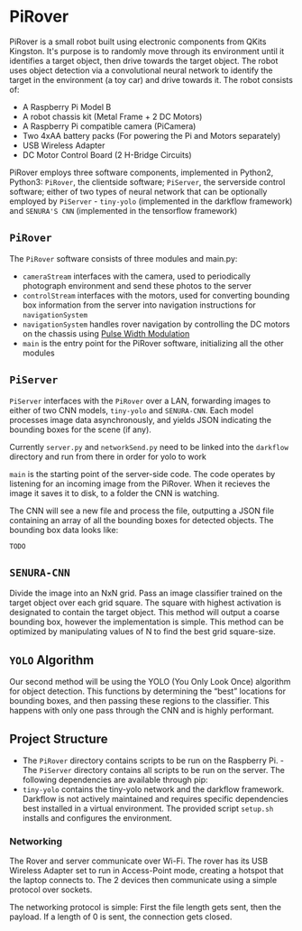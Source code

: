 # PiRover
PiRover is a small robot built using electronic components from QKits Kingston. It's purpose is to randomly move through its environment until it identifies a target object, then drive towards the target object. The robot uses object detection via a convolutional neural network to identify the target in the environment (a toy car) and drive towards it. The robot consists of:
- A Raspberry Pi Model B
- A robot chassis kit (Metal Frame + 2 DC Motors)
- A Raspberry Pi compatible camera (PiCamera)
- Two 4xAA battery packs (For powering the Pi and Motors separately)
- USB Wireless Adapter
- DC Motor Control Board (2 H-Bridge Circuits)

PiRover employs three software components, implemented in Python2, Python3: `PiRover`, the clientside software; `PiServer`, the serverside control software; either of two types of neural network that can be optionally employed by `PiServer` - `tiny-yolo` (implemented in the darkflow framework) and `SENURA'S CNN` (implemented in the tensorflow framework)

## `PiRover`
The `PiRover` software consists of three modules and main.py:
- `cameraStream` interfaces with the camera, used to periodically photograph environment and send these photos to the server
- `controlStream` interfaces with the motors, used for converting bounding box information from the server into navigation instructions for `navigationSystem`
- `navigationSystem` handles rover navigation by controlling the DC motors on the chassis using [Pulse Width Modulation](https://en.wikipedia.org/wiki/Pulse-width_modulation)
- `main` is the entry point for the PiRover software, initializing all the other modules 

## `PiServer`
`PiServer` interfaces with the `PiRover` over a LAN, forwarding images to either of two CNN models, `tiny-yolo` and `SENURA-CNN`. Each model processes image data asynchronously, and yields JSON indicating the bounding boxes for the scene (if any).

Currently `server.py` and `networkSend.py` need to be linked into the `darkflow` directory and run from there in order for yolo to work

`main` is the starting point of the server-side code. The code operates by listening for an incoming image from the PiRover. When it recieves the image it saves it to disk, to a folder the CNN is watching.

The CNN will see a new file and process the file, outputting a JSON file containing an array of all the bounding boxes for detected objects. The bounding box data looks like:

```
TODO
```

## `SENURA-CNN`
Divide the image into an NxN grid. Pass an image classifier trained on the target object over each grid square. The square with highest activation is designated to contain the target object.
This method will output a coarse bounding box, however the implementation is simple. This method can be optimized by manipulating values of N to find the best grid square-size.

## `YOLO` Algorithm
Our second method will be using the YOLO (You Only Look Once) algorithm for object detection.  This functions by determining the “best” locations for bounding boxes, and then passing these regions to the classifier. This happens with only one pass through the CNN and is highly performant.

## Project Structure
- The `PiRover` directory contains scripts to be run on the Raspberry Pi. 
-The `PiServer` directory contains all scripts to be run on the server. The following dependencies are available through pip:
- `tiny-yolo` contains the tiny-yolo network and the darkflow framework. Darkflow is not actively maintained and requires specific dependencies best installed in a virtual environment. The provided script `setup.sh` installs and configures the environment.

### Networking
The Rover and server communicate over Wi-Fi. The rover has its USB Wireless Adapter set to run in Access-Point mode, creating a hotspot that the laptop connects to. The 2 devices then communicate using a simple protocol over sockets.

The networking protocol is simple: First the file length gets sent, then the payload. If a length of 0 is sent, the connection gets closed.

